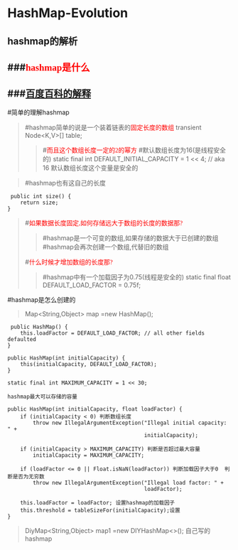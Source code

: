 # HashMap-Evolution
## hashmap的解析
###<font face="黑体" color=red>hashmap是什么</font>
---
###[百度百科的解释](https://baike.baidu.com/item/Hashmap/1167707?fr=aladdin)
---
#简单的理解hashmap
>#hashmap简单的说是一个装着链表的<font face="黑体" color=red>固定长度的数组</font>
	transient Node<K,V>[] table;
>>#<font face="黑体" color=red>而且这个数组长度一定的2的幂方</font>
>>#默认数组长度为16(是线程安全的)
	static final int DEFAULT_INITIAL_CAPACITY = 1 << 4; // aka 16
	默认数组长度这个变量是安全的

>#hashmap也有这自己的长度
>>
	 public int size() {
        return size;
    }
>>
>#<font face="黑体" color=red>如果数据长度固定,如何存储远大于数组的长度的数据那?</font>
>>#hashmap是一个可变的数组,如果存储的数据大于已创建的数组
>>#hashmap会再次创建一个数组,代替旧的数组
>
>>
>
>#<font face="黑体" color=red>什么时候才增加数组的长度那?</font>
>>#hashmap中有一个加载因子为0.75(线程是安全的)
	static final float DEFAULT_LOAD_FACTOR = 0.75f;
>>






#hashmap是怎么创建的

>Map<String,Object> map =new HashMap();
>
>>
	 public HashMap() {
        this.loadFactor = DEFAULT_LOAD_FACTOR; // all other fields defaulted
    }
>>
	public HashMap(int initialCapacity) {
        this(initialCapacity, DEFAULT_LOAD_FACTOR);
    }
>>	
	static final int MAXIMUM_CAPACITY = 1 << 30;	
>>
	hashmap最大可以存储的容量
>>
	public HashMap(int initialCapacity, float loadFactor) {
        if (initialCapacity < 0) 判断数组长度
            throw new IllegalArgumentException("Illegal initial capacity: " +
                                               initialCapacity);
>>
        if (initialCapacity > MAXIMUM_CAPACITY) 判断是否超过最大容量
            initialCapacity = MAXIMUM_CAPACITY;
>>
        if (loadFactor <= 0 || Float.isNaN(loadFactor)) 判断加载因子大于0  判断是否为无穷数
            throw new IllegalArgumentException("Illegal load factor: " +
                                               loadFactor);
>>
        this.loadFactor = loadFactor; 设置hashmap的加载因子
        this.threshold = tableSizeFor(initialCapacity);设置
    }
>>
>>


>DiyMap<String,Object> map1 =new DIYHashMap<>(); 自己写的hashmap
>>
	
>>